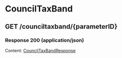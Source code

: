 # CouncilTaxBand


## GET /counciltaxband/{parameterID}
### Response 200 (application/json)
Content: [CouncilTaxBandResponse](CouncilTaxBandResponse.md)


